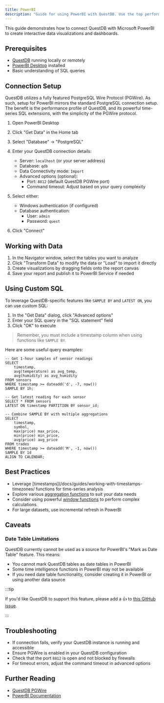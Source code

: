 ```yaml
---
title: PowerBI
description: "Guide for using PowerBI with QuestDB. Use the top performing QuestDB database to build your PowerBI dashboards."
---
```


This guide demonstrates how to connect QuestDB with Microsoft PowerBI to create
interactive data visualizations and dashboards.

## Prerequisites

- [QuestDB](/docs/quick-start) running locally or remotely
- [PowerBI Desktop](https://powerbi.microsoft.com/) installed
- Basic understanding of SQL queries

## Connection Setup

QuestDB utilizes a fully featured PostgreSQL Wire Protocol (PGWire). As such,
setup for PowerBI mirrors the standard PostgreSQL connection setup. The benefit
is the performance profile of QuestDB, and its powerful time-series SQL extensions,
with the simplicity of the PGWire protocol.

1. Open PowerBI Desktop
2. Click "Get Data" in the Home tab
3. Select "Database" → "PostgreSQL"
4. Enter your QuestDB connection details:
   - Server: `localhost` (or your server address)
   - Database: `qdb`
   - Data Connectivity mode: `Import`
   - Advanced options (optional):
     - Port: `8812` (default QuestDB PGWire port)
     - Command timeout: Adjust based on your query complexity

5. Select either:
   - Windows authentication (if configured)
   - Database authentication:
     - User: `admin`
     - Password: `quest`

6. Click "Connect"

## Working with Data

1. In the Navigator window, select the tables you want to analyze
2. Click "Transform Data" to modify the data or "Load" to import it directly
3. Create visualizations by dragging fields onto the report canvas
4. Save your report and publish it to PowerBI Service if needed

## Using Custom SQL

To leverage QuestDB-specific features like `SAMPLE BY` and `LATEST ON`, you can use custom SQL:

1. In the "Get Data" dialog, click "Advanced options"
2. Enter your SQL query in the "SQL statement" field
3. Click "OK" to execute

> Remember, you must include a timestamp column when using functions like `SAMPLE BY`.

Here are some useful query examples:

```questdb-sql
-- Get 1-hour samples of sensor readings
SELECT 
    timestamp,
    avg(temperature) as avg_temp,
    avg(humidity) as avg_humidity
FROM sensors
WHERE timestamp >= dateadd('d', -7, now())
SAMPLE BY 1h;

-- Get latest reading for each sensor
SELECT * FROM sensors
LATEST ON timestamp PARTITION BY sensor_id;

-- Combine SAMPLE BY with multiple aggregations
SELECT 
    timestamp,
    symbol,
    max(price) max_price,
    min(price) min_price,
    avg(price) avg_price
FROM trades
WHERE timestamp >= dateadd('M', -1, now())
SAMPLE BY 1d
ALIGN TO CALENDAR;
```

## Best Practices

- Leverage [timestamps](/docs/guides/working-with-timestamps-timezones/ functions for time-series analysis
- Explore various [aggregation functions](/docs/reference/function/aggregation/) to suit your data needs
- Consider using powerful [window functions](/docs/reference/function/window/) to perform complex calculations
- For large datasets, use incremental refresh in PowerBI

## Caveats

### Date Table Limitations

QuestDB currently cannot be used as a source for PowerBI's "Mark as Date Table" feature. This means:

- You cannot mark QuestDB tables as date tables in PowerBI
- Some time intelligence functions in PowerBI may not be available
- If you need date table functionality, consider creating it in PowerBI or using another data source

:::tip 

If you'd like QuestDB to support this feature, please add a 👍 to [this GitHub issue](https://github.com/questdb/questdb/issues/5208).

:::

## Troubleshooting

- If connection fails, verify your QuestDB instance is running and accessible
- Ensure PGWire is enabled in your QuestDB configuration
- Check that the port `8812` is open and not blocked by firewalls
- For timeout errors, adjust the command timeout in advanced options

## Further Reading

- [QuestDB PGWire](/docs/reference/api/postgres/)
- [PowerBI Documentation](https://docs.microsoft.com/en-us/power-bi/)